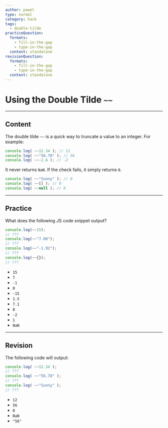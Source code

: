 ```yaml
---
author: pawel
type: normal
category: hack
tags:
  - double-tilde
practiceQuestion:
  formats:
    - fill-in-the-gap
    - type-in-the-gap
  context: standalone
revisionQuestion:
  formats:
    - fill-in-the-gap
    - type-in-the-gap
  context: standalone
---
```


# Using the Double Tilde `~~`


---

## Content

The double tilde `~~` is a quick way to truncate a value to an integer. For example:

```javascript
console.log( ~~12.34 ); // 12
console.log( ~~"56.78" ); // 56
console.log( ~~-2.6 ); // -2
```

It never returns `NaN`. If the check fails, it simply returns `0`.

```javascript
console.log( ~~"Sunny" ); // 0
console.log( ~~[] ); // 0
console.log( ~~null ); // 0
```


---

## Practice

What does the following JS code snippet output?

```javascript
console.log(~~15); 
// ???
console.log(~~"7.08"); 
// ???
console.log(~~"-1.92"); 
// ???
console.log(~~{}); 
// ???
```

- `15`
- `7`
- `-1`
- `0`
- `-15`
- `1.5`
- `7.1`
- `8`
- `-2`
- `1`
- `NaN`


---

## Revision

The following code will output:

```javascript
console.log( ~~12.34 ); 
// ???
console.log( ~~"56.78" ); 
// ???
console.log( ~~"Sunny" ); 
// ???
```

- `12`
- `56`
- `0`
- `NaN`
- `"56"`
 
